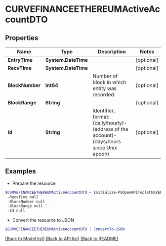 # CURVEFINANCEETHEREUMActiveAccountDTO
## Properties

Name | Type | Description | Notes
------------ | ------------- | ------------- | -------------
**EntryTime** | **System.DateTime** |  | [optional] 
**RecvTime** | **System.DateTime** |  | [optional] 
**BlockNumber** | **Int64** | Number of block in which entity was recorded. | [optional] 
**BlockRange** | **String** |  | [optional] 
**Id** | **String** | Identifier, format: (daily/hourly)-(address of the account)-(days/hours since Unix epoch) | [optional] 

## Examples

- Prepare the resource
```powershell
$CURVEFINANCEETHEREUMActiveAccountDTO = Initialize-PSOpenAPIToolsCURVEFINANCEETHEREUMActiveAccountDTO  -EntryTime null `
 -RecvTime null `
 -BlockNumber null `
 -BlockRange null `
 -Id null
```

- Convert the resource to JSON
```powershell
$CURVEFINANCEETHEREUMActiveAccountDTO | ConvertTo-JSON
```

[[Back to Model list]](../README.md#documentation-for-models) [[Back to API list]](../README.md#documentation-for-api-endpoints) [[Back to README]](../README.md)

